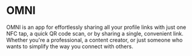 # OMNI
OMNI is an app for effortlessly sharing all your profile links with just one NFC tap, a quick QR code scan, or by sharing a single, convenient link. Whether you're a professional, a content creator, or just someone who wants to simplify the way you connect with others.
